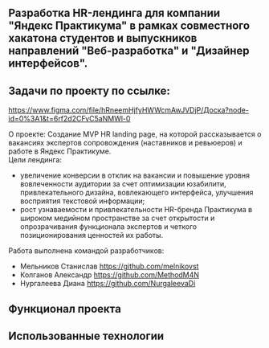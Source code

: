 ## Разработка HR-лендинга для компании "Яндекс Практикума" в рамках совместного хакатона студентов и выпускников направлений "Веб-разработка" и "Дизайнер интерфейсов".

## Задачи по проекту по ссылке: 

https://www.figma.com/file/hRneemHjfyHWWcmAwJVDjP/Доска?node-id=0%3A1&t=6rf2d2CFvC5aNMWl-0

О проекте: Создание MVP HR landing page, на которой рассказывается о вакансиях экспертов сопровождения (наставников и ревьюеров) и работе в Яндекс Практикуме.  
Цели лендинга:
 * увеличение конверсии в отклик на вакансии и повышение уровня вовлеченности аудитории за счет оптимизации юзабилити, привлекательного дизайна, вовлекающего интерфейса, улучшения восприятия текстовой информации;
 * рост узнаваемости и привлекательности HR-бренда Практикума в широком медийном пространстве за счет открытости и опрозрачивания функционала экспертов и четкого позиционирования ценностей их работы.
  
  Работа выполнена командой разработчиков:
  * Мельников Станислав https://github.com/melnikovst
  * Колганов Александр https://github.com/MethodM4N
  * Нургалеева Диана https://github.com/NurgaleevaDi

## Функционал проекта
  
## Использованные технологии
